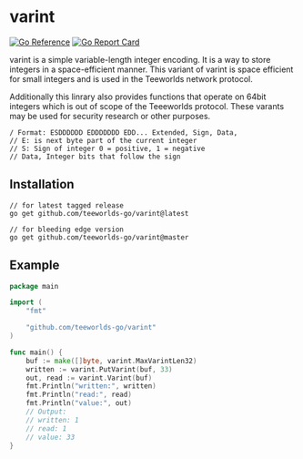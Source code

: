 # varint

[![Go Reference](https://pkg.go.dev/badge/github.com/teeworlds-go/varint.svg)](https://pkg.go.dev/github.com/teeworlds-go/varint) [![Go Report Card](https://goreportcard.com/badge/github.com/teeworlds-go/varint)](https://goreportcard.com/report/github.com/teeworlds-go/varint)

varint is a simple variable-length integer encoding. It is a way to store integers in a space-efficient manner.
This variant of varint is space efficient for small integers and is used in the Teeworlds network protocol.

Additionally this linrary also provides functions that operate on 64bit integers which is out of scope of the Teeeworlds protocol.
These varants may be used for security research or other purposes.

```text
/ Format: ESDDDDDD EDDDDDDD EDD... Extended, Sign, Data,
// E: is next byte part of the current integer
// S: Sign of integer 0 = positive, 1 = negative
// Data, Integer bits that follow the sign
```

## Installation
```shell
// for latest tagged release
go get github.com/teeworlds-go/varint@latest

// for bleeding edge version
go get github.com/teeworlds-go/varint@master
```

## Example

```go
package main

import (
	"fmt"

	"github.com/teeworlds-go/varint"
)

func main() {
	buf := make([]byte, varint.MaxVarintLen32)
	written := varint.PutVarint(buf, 33)
	out, read := varint.Varint(buf)
	fmt.Println("written:", written)
	fmt.Println("read:", read)
	fmt.Println("value:", out)
	// Output:
	// written: 1
	// read: 1
	// value: 33
}
```

